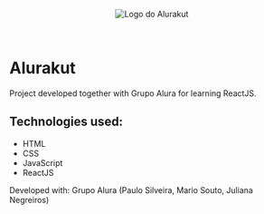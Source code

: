 <p align= "center">
<img src="http://alurakut.vercel.app/logo.svg" alt="Logo do Alurakut" />
</p>

<br />

# Alurakut 

Project developed together with Grupo Alura for learning ReactJS.

<h2>Technologies used:</h2>
<ul>
  <li>HTML</li>
  <li>CSS</li>
  <li>JavaScript</li>
  <li>ReactJS</li>
</ul>

Developed with: Grupo Alura (Paulo Silveira, Mario Souto, Juliana Negreiros)

